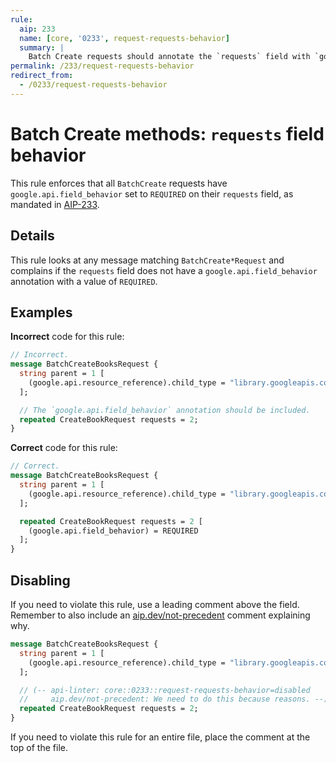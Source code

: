```yaml
---
rule:
  aip: 233
  name: [core, '0233', request-requests-behavior]
  summary: |
    Batch Create requests should annotate the `requests` field with `google.api.field_behavior`.
permalink: /233/request-requests-behavior
redirect_from:
  - /0233/request-requests-behavior
---
```


# Batch Create methods: `requests` field behavior

This rule enforces that all `BatchCreate` requests have
`google.api.field_behavior` set to `REQUIRED` on their `requests` field, as
mandated in [AIP-233][].

## Details

This rule looks at any message matching `BatchCreate*Request` and complains if the
`requests` field does not have a `google.api.field_behavior` annotation with a
value of `REQUIRED`.

## Examples

**Incorrect** code for this rule:

```proto
// Incorrect.
message BatchCreateBooksRequest {
  string parent = 1 [
    (google.api.resource_reference).child_type = "library.googleapis.com/Book"
  ];

  // The `google.api.field_behavior` annotation should be included.
  repeated CreateBookRequest requests = 2;
}
```

**Correct** code for this rule:

```proto
// Correct.
message BatchCreateBooksRequest {
  string parent = 1 [
    (google.api.resource_reference).child_type = "library.googleapis.com/Book"
  ];

  repeated CreateBookRequest requests = 2 [
    (google.api.field_behavior) = REQUIRED
  ];
}
```

## Disabling

If you need to violate this rule, use a leading comment above the field.
Remember to also include an [aip.dev/not-precedent][] comment explaining why.

```proto
message BatchCreateBooksRequest {
  string parent = 1 [
    (google.api.resource_reference).child_type = "library.googleapis.com/Book"
  ];

  // (-- api-linter: core::0233::request-requests-behavior=disabled
  //     aip.dev/not-precedent: We need to do this because reasons. --)
  repeated CreateBookRequest requests = 2;
}
```

If you need to violate this rule for an entire file, place the comment at the
top of the file.

[aip-233]: https://aip.dev/233
[aip.dev/not-precedent]: https://aip.dev/not-precedent
